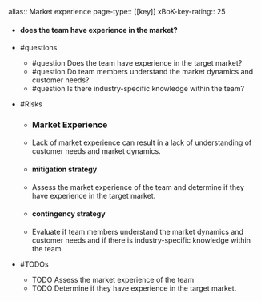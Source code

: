 alias:: Market experience
page-type:: [[key]]
xBoK-key-rating:: 25
- #### does the team have experience in the market?
- #questions
  - #question Does the team have experience in the target market?
  - #question Do team members understand the market dynamics and customer needs?
  - #question Is there industry-specific knowledge within the team?
- #Risks

  - ### Market Experience
  - Lack of market experience can result in a lack of understanding of customer needs and market dynamics.
  - #### mitigation strategy
  - Assess the market experience of the team and determine if they have experience in the target market.
  - #### contingency strategy
  - Evaluate if team members understand the market dynamics and customer needs and if there is industry-specific knowledge within the team.
- #TODOs
  - TODO Assess the market experience of the team
  - TODO  Determine if they have experience in the target market.



